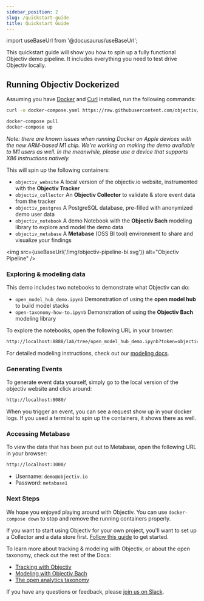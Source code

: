 ```yaml
---
sidebar_position: 2
slug: /quickstart-guide
title: Quickstart Guide
---
```


import useBaseUrl from '@docusaurus/useBaseUrl';

This quickstart guide will show you how to spin up a fully functional Objectiv demo pipeline. It includes everything you need to test drive Objectiv locally.

## Running Objectiv Dockerized

Assuming you have [Docker](https://www.docker.com/) and [Curl](https://curl.se) installed, run the following commands:

```bash
curl -o docker-compose.yaml https://raw.githubusercontent.com/objectiv/objectiv-analytics/main/docker-compose.yaml
```
```bash
docker-compose pull
docker-compose up
```
*Note: there are known issues when running Docker on Apple devices with the new ARM-based M1 chip. We're working on making the demo available to M1 users as well. In the meanwhile, please use a device that supports X86 instructions natively.*


This will spin up the following containers:

* `objectiv_website` A local version of the objectiv.io website, instrumented with the **Objectiv Tracker** 
* `objectiv_collector` An **Objectiv Collector** to validate & store event data from the tracker
* `objectiv_postgres` A PostgreSQL database, pre-filled with anonymized demo user data
* `objectiv_notebook` A demo Notebook with the **Objectiv Bach** modeling library to explore and model the demo data  
* `objectiv_metabase` A **Metabase** (OSS BI tool) environment to share and visualize your findings   

<img src={useBaseUrl('/img/objectiv-pipeline-bi.svg')} alt="Objectiv Pipeline" />

### Exploring & modeling data

This demo includes two notebooks to demonstrate what Objectiv can do:

* `open_model_hub_demo.ipynb` Demonstration of using the **open model hub** to build model stacks
* `open-taxonomy-how-to.ipynb` Demonstration of using the **Objectiv Bach** modeling library

To explore the notebooks, open the following URL in your browser:

```bash
http://localhost:8888/lab/tree/open_model_hub_demo.ipynb?token=objectiv
```
For detailed modeling instructions, check out our [modeling docs](/modeling).

### Generating Events
To generate event data yourself, simply go to the local version of the objectiv website and click around:

```bash
http://localhost:8080/
```
When you trigger an event, you can see a request show up in your docker logs. If you used a terminal to spin up the containers, it shows there as well. 

### Accessing Metabase
To view the data that has been put out to Metabase, open the following URL in your browser: 
```bash
http://localhost:3000/
```
* Username: `demo@objectiv.io`
* Password: `metabase1`

### Next Steps

We hope you enjoyed playing around with Objectiv. You can use `docker-compose down` to stop and remove the running containers properly.

If you want to start using Objectiv for your own project, you'll want to set up a Collector and a data store first. [Follow this guide](/how-to-guides/collector/getting-started) to get started.

To learn more about tracking & modeling with Objectiv, or about the open taxonomy, check out the rest of the Docs:

* [Tracking with Objectiv](/tracking)
* [Modeling with Objectiv Bach](/modeling)
* [The open analytics taxonomy](/taxonomy)

If you have any questions or feedback, please [join us on Slack](https://join.slack.com/t/objectiv-io/shared_invite/zt-u6xma89w-DLDvOB7pQer5QUs5B_~5pg).
